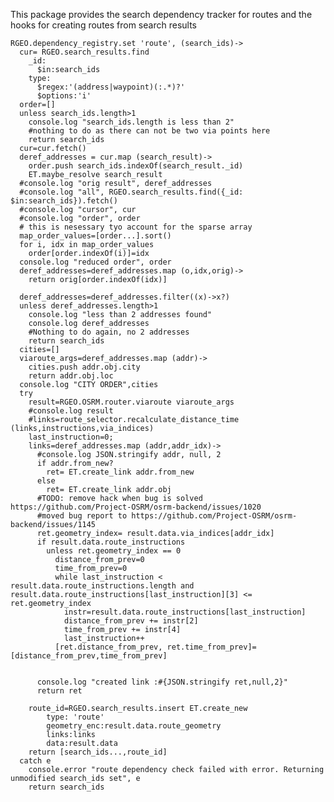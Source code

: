 This package provides the search dependency tracker for routes
and the hooks for creating routes from search results

    RGEO.dependency_registry.set 'route', (search_ids)->
      cur= RGEO.search_results.find
        _id:
          $in:search_ids
        type:
          $regex:'(address|waypoint)(:.*)?'
          $options:'i'
      order=[]
      unless search_ids.length>1
        console.log "search_ids.length is less than 2"
        #nothing to do as there can not be two via points here
        return search_ids
      cur=cur.fetch()
      deref_addresses = cur.map (search_result)->
        order.push search_ids.indexOf(search_result._id)
        ET.maybe_resolve search_result
      #console.log "orig result", deref_addresses
      #console.log "all", RGEO.search_results.find({_id: $in:search_ids}).fetch()
      #console.log "cursor", cur
      #console.log "order", order
      # this is nesessary tyo account for the sparse array
      map_order_values=[order...].sort()
      for i, idx in map_order_values
        order[order.indexOf(i)]=idx
      console.log "reduced order", order
      deref_addresses=deref_addresses.map (o,idx,orig)->
        return orig[order.indexOf(idx)]
      
      deref_addresses=deref_addresses.filter((x)->x?)
      unless deref_addresses.length>1
        console.log "less than 2 addresses found"
        console.log deref_addresses
        #Nothing to do again, no 2 addresses
        return search_ids
      cities=[]
      viaroute_args=deref_addresses.map (addr)->
        cities.push addr.obj.city
        return addr.obj.loc
      console.log "CITY ORDER",cities
      try
        result=RGEO.OSRM.router.viaroute viaroute_args
        #console.log result
        #links=route_selector.recalculate_distance_time (links,instructions,via_indices)
        last_instruction=0;
        links=deref_addresses.map (addr,addr_idx)->
          #console.log JSON.stringify addr, null, 2
          if addr.from_new?
            ret= ET.create_link addr.from_new
          else
            ret= ET.create_link addr.obj 
          #TODO: remove hack when bug is solved https://github.com/Project-OSRM/osrm-backend/issues/1020
          #moved bug report to https://github.com/Project-OSRM/osrm-backend/issues/1145
          ret.geometry_index= result.data.via_indices[addr_idx]
          if result.data.route_instructions
            unless ret.geometry_index == 0
              distance_from_prev=0
              time_from_prev=0
              while last_instruction < result.data.route_instructions.length and result.data.route_instructions[last_instruction][3] <= ret.geometry_index 
                instr=result.data.route_instructions[last_instruction]
                distance_from_prev += instr[2]
                time_from_prev += instr[4]
                last_instruction++
              [ret.distance_from_prev, ret.time_from_prev]=[distance_from_prev,time_from_prev]


          console.log "created link :#{JSON.stringify ret,null,2}"
          return ret
          
        route_id=RGEO.search_results.insert ET.create_new
            type: 'route'
            geometry_enc:result.data.route_geometry
            links:links
            data:result.data
        return [search_ids...,route_id]
      catch e
        console.error "route dependency check failed with error. Returning unmodified search_ids set", e
        return search_ids


        
